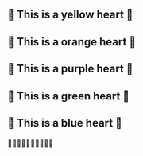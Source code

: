 ## 💛 This is a yellow heart 💛
## 🧡 This is a orange heart 🧡
## 💜 This is a purple heart 💜
## 💚  This is a green heart 💚
## 💙  This is a blue heart  💙
#### 🖤🤍🖤🤍🖤🤍🖤🤍🖤🤍
